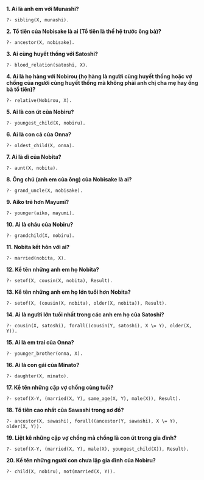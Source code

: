 __1. Ai là anh em với Munashi?__
    
    ?- sibling(X, munashi).

__2. Tổ tiên của Nobisake là ai (Tổ tiên là thế hệ trước ông bà)?__
    
    ?- ancestor(X, nobisake).

__3. Ai cùng huyết thống với Satoshi?__

    ?- blood_relation(satoshi, X).

__4. Ai là họ hàng với Nobirou (họ hàng là người cùng huyết thống hoặc vợ chồng của người cùng huyết thống mà không phải anh chị cha mẹ hay ông bà tổ tiên)?__

    ?- relative(Nobirou, X).

__5. Ai là con út của Nobiru?__

    ?- youngest_child(X, nobiru).

__6. Ai là con cả của Onna?__

    ?- oldest_child(X, onna).

__7. Ai là dì của Nobita?__

    ?- aunt(X, nobita).

__8. Ông chú (anh em của ông) của Nobisake là ai?__

    ?- grand_uncle(X, nobisake).

__9. Aiko trẻ hơn Mayumi?__

    ?- younger(aiko, mayumi).

__10. Ai là cháu của Nobiru?__

    ?- grandchild(X, nobiru).

__11. Nobita kết hôn với ai?__

    ?- married(nobita, X).

__12. Kể tên những anh em họ Nobita?__

    ?- setof(X, cousin(X, nobita), Result).

__13. Kể tên những anh em họ lớn tuổi hơn Nobita?__

    ?- setof(X, (cousin(X, nobita), older(X, nobita)), Result).

__14. Ai là người lớn tuổi nhất trong các anh em họ của Satoshi?__

    ?- cousin(X, satoshi), forall((cousin(Y, satoshi), X \= Y), older(X, Y)).

__15. Ai là em trai của Onna?__

    ?- younger_brother(onna, X).

__16. Ai là con gái của Minato?__

    ?- daughter(X, minato).

__17. Kể tên những cặp vợ chồng cùng tuổi?__

    ?- setof(X-Y, (married(X, Y), same_age(X, Y), male(X)), Result).

__18. Tổ tiên cao nhất của Sawashi trong sơ đồ?__

    ?- ancestor(X, sawashi), forall((ancestor(Y, sawashi), X \= Y), older(X, Y)).

__19. Liệt kê những cặp vợ chồng mà chồng là con út trong gia đình?__

    ?- setof(X-Y, (married(X, Y), male(X), youngest_child(X)), Result).

__20. Kể tên những người con chưa lập gia đình của Nobiru?__

    ?- child(X, nobiru), not(married(X, Y)).